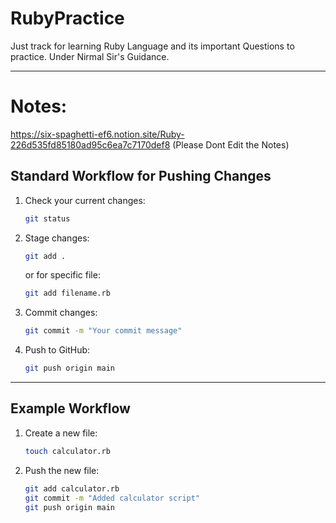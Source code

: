 # RubyPractice

Just track for learning Ruby Language and its important Questions to practice. Under Nirmal Sir's Guidance.

---
# Notes:
https://six-spaghetti-ef6.notion.site/Ruby-226d535fd85180ad95c6ea7c7170def8
(Please Dont Edit the Notes)

## Standard Workflow for Pushing Changes

1. Check your current changes:
   ```bash
   git status
   ```

2. Stage changes:
   ```bash
   git add .
   ```
   or for specific file:
   ```bash
   git add filename.rb
   ```

3. Commit changes:
   ```bash
   git commit -m "Your commit message"
   ```

4. Push to GitHub:
   ```bash
   git push origin main
   ```

---

## Example Workflow

1. Create a new file:
   ```bash
   touch calculator.rb
   ```

2. Push the new file:
   ```bash
   git add calculator.rb
   git commit -m "Added calculator script"
   git push origin main
   ```
